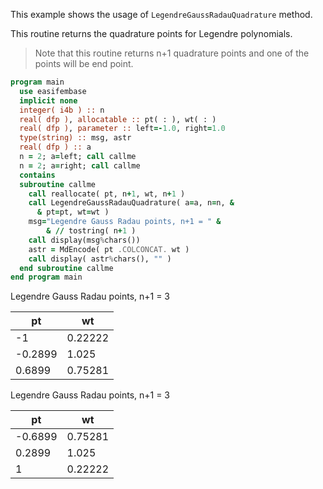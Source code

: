 This example shows the usage of `LegendreGaussRadauQuadrature` method.

This routine returns the quadrature points for Legendre polynomials.

> Note that this routine returns n+1 quadrature points and one of the points will be end point.

```fortran
program main
  use easifembase
  implicit none
  integer( i4b ) :: n
  real( dfp ), allocatable :: pt( : ), wt( : )
  real( dfp ), parameter :: left=-1.0, right=1.0
  type(string) :: msg, astr
  real( dfp ) :: a
  n = 2; a=left; call callme
  n = 2; a=right; call callme
  contains
  subroutine callme
    call reallocate( pt, n+1, wt, n+1 )
    call LegendreGaussRadauQuadrature( a=a, n=n, &
      & pt=pt, wt=wt )
    msg="Legendre Gauss Radau points, n+1 = " &
        & // tostring( n+1 )
    call display(msg%chars())
    astr = MdEncode( pt .COLCONCAT. wt )
    call display( astr%chars(), "" )
  end subroutine callme
end program main
```

Legendre Gauss Radau points, n+1 = 3

| pt      | wt      |
| ------- | ------- |
| -1      | 0.22222 |
| -0.2899 | 1.025   |
| 0.6899  | 0.75281 |

Legendre Gauss Radau points, n+1 = 3

| pt      | wt      |
| ------- | ------- |
| -0.6899 | 0.75281 |
| 0.2899  | 1.025   |
| 1       | 0.22222 |
